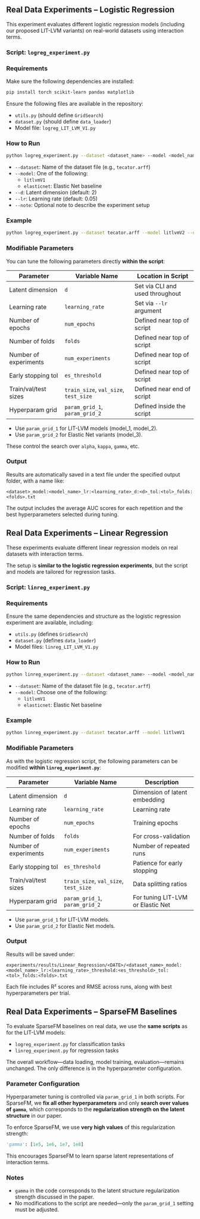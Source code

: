 ## Real Data Experiments – Logistic Regression

This experiment evaluates different logistic regression models (including our proposed LIT-LVM variants) on real-world datasets using interaction terms.

### Script: `logreg_experiment.py`

###  Requirements

Make sure the following dependencies are installed:

```bash
pip install torch scikit-learn pandas matplotlib
```

Ensure the following files are available in the repository:

- `utils.py` (should define `GridSearch`)
- `dataset.py` (should define `data_loader`)
- Model file: `logreg_LIT_LVM_V1.py`

###  How to Run

```bash
python logreg_experiment.py --dataset <dataset_name> --model <model_name> --d <latent_dim> --lr <learning_rate> --note "<your notes>"
```

- `--dataset`: Name of the dataset file (e.g., `tecator.arff`)
- `--model`: One of the following:
  - `litlvmV1`
  - `elasticnet`: Elastic Net baseline
- `--d`: Latent dimension (default: 2)
- `--lr`: Learning rate (default: 0.05)
- `--note`: Optional note to describe the experiment setup

###  Example

```bash
python logreg_experiment.py --dataset tecator.arff --model litlvmV2 --d 2 --lr 0.01 --note "Running LIT-LVM v2 with d=2"
```

###  Modifiable Parameters

You can tune the following parameters directly **within the script**:

| Parameter            | Variable Name     | Location in Script         |
|----------------------|-------------------|-----------------------------|
| Latent dimension     | `d`               | Set via CLI and used throughout |
| Learning rate        | `learning_rate`   | Set via `--lr` argument     |
| Number of epochs     | `num_epochs`      | Defined near top of script  |
| Number of folds      | `folds`           | Defined near top of script  |
| Number of experiments| `num_experiments` | Defined near top of script  |
| Early stopping tol   | `es_threshold`    | Defined near top of script  |
| Train/val/test sizes | `train_size`, `val_size`, `test_size` | Defined near end of script |
| Hyperparam grid      | `param_grid_1`, `param_grid_2` | Defined inside the script |

- Use `param_grid_1` for LIT-LVM models (model_1, model_2).
- Use `param_grid_2` for Elastic Net variants (model_3).

These control the search over `alpha`, `kappa`, `gamma`, etc.

###  Output

Results are automatically saved in a text file under the specified output folder, with a name like:

```
<dataset>_model:<model_name>_lr:<learning_rate>_d:<d>_tol:<tol>_folds:<folds>.txt
```

The output includes the average AUC scores for each repetition and the best hyperparameters selected during tuning.


##  Real Data Experiments – Linear Regression

These experiments evaluate different linear regression models on real datasets with interaction terms.

The setup is **similar to the logistic regression experiments**, but the script and models are tailored for regression tasks.

###  Script: `linreg_experiment.py`

###  Requirements

Ensure the same dependencies and structure as the logistic regression experiment are available, including:

- `utils.py` (defines `GridSearch`)
- `dataset.py` (defines `data_loader`)
- Model files: `linreg_LIT_LVM_V1.py`

###  How to Run

```bash
python linreg_experiment.py --dataset <dataset_name> --model <model_name>
```

- `--dataset`: Name of the dataset file (e.g., `tecator.arff`)
- `--model`: Choose one of the following:
  - `litlvmV1`
  - `elasticnet`: Elastic Net baseline

###  Example

```bash
python linreg_experiment.py --dataset tecator.arff --model litlvmV1
```

###  Modifiable Parameters

As with the logistic regression script, the following parameters can be modified **within `linreg_experiment.py`**:

| Parameter            | Variable Name     | Description                       |
|----------------------|-------------------|-----------------------------------|
| Latent dimension     | `d`               | Dimension of latent embedding     |
| Learning rate        | `learning_rate`   | Learning rate                     |
| Number of epochs     | `num_epochs`      | Training epochs                   |
| Number of folds      | `folds`           | For cross-validation              |
| Number of experiments| `num_experiments` | Number of repeated runs           |
| Early stopping tol   | `es_threshold`    | Patience for early stopping       |
| Train/val/test sizes | `train_size`, `val_size`, `test_size` | Data splitting ratios       |
| Hyperparam grid      | `param_grid_1`, `param_grid_2` | For tuning LIT-LVM or Elastic Net |

- Use `param_grid_1` for LIT-LVM models.
- Use `param_grid_2` for Elastic Net models.

###  Output

Results will be saved under:

```
experiments/results/Linear_Regression/<DATE>/<dataset_name>_model:<model_name>_lr:<learning_rate>_threshold:<es_threshold>_tol:<tol>_folds:<folds>.txt
```

Each file includes R² scores and RMSE across runs, along with best hyperparameters per trial.

## Real Data Experiments – SparseFM Baselines

To evaluate SparseFM baselines on real data, we use the **same scripts** as for the LIT-LVM models:

- `logreg_experiment.py` for classification tasks
- `linreg_experiment.py` for regression tasks

The overall workflow—data loading, model training, evaluation—remains unchanged. The only difference is in the hyperparameter configuration.

###  Parameter Configuration

Hyperparameter tuning is controlled via `param_grid_1` in both scripts. For SparseFM, we **fix all other hyperparameters** and only **search over values of `gamma`**, which corresponds to the **regularization strength on the latent structure** in our paper.

To enforce SparseFM, we use **very high values** of this regularization strength:

```python
'gamma': [1e5, 1e6, 1e7, 1e8]
```

This encourages SparseFM to learn sparse latent representations of interaction terms.

###  Notes

- `gamma` in the code corresponds to the latent structure regularization strength discussed in the paper.
- No modifications to the script are needed—only the `param_grid_1` setting must be adjusted.

